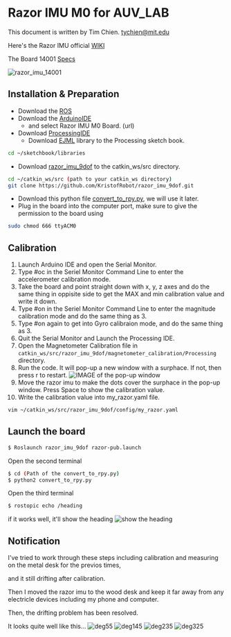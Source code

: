 # Razor IMU M0 for AUV_LAB

This document is written by Tim Chien. tychien@mit.edu

Here's the Razor IMU official [WIKI](http://wiki.ros.org/razor_imu_9dof)

The Board 14001 [Specs](https://www.sparkfun.com/products/14001) 

![razor_imu_14001](https://github.com/tychien/mitseagrantauv/blob/master/IMG_7081.jpg)
## Installation & Preparation

*  Download the [ROS](http://wiki.ros.org/melodic/Installation/Ubuntu)
*  Download the [ArduinoIDE](https://www.arduino.cc/en/guide/linux#toc2)
    *  and select Razor IMU M0 Board. (url) 
*  Download [ProcessingIDE](https://processing.org/download/)
    * Download [EJML](https://github.com/tychien/mitseagrantauv/blob/master/EJML) library to the Processing sketch book.
```bash 
cd ~/sketchbook/libraries
```
*  Download [razor_imu_9dof](https://github.com/KristofRobot/razor_imu_9dof) to the catkin_ws/src directory. 
```bash 
cd ~/catkin_ws/src (path to your catkin_ws directory)
git clone https://github.com/KristofRobot/razor_imu_9dof.git 
```
*  Download this python file [convert_to_rpy.py](https://github.com/tychien/mitseagrantauv/blob/master/convert_to_rpy.py), we will use it later. 
*  Plug in the board into the computer port, make sure to give the permission to the board using
```bash 
sudo chmod 666 ttyACM0 
```
## Calibration

1.  Launch Arduino IDE and open the Serial Monitor.
1.  Type #oc in the Seriel Monitor Command Line to enter the accelerometer calibration mode.
1.  Take the board and point straight down with x, y, z axes and do the same thing in oppisite side to get the MAX and min calibration value and write it down.
1.  Type #on in the Seriel Monitor Command Line to enter the magnitude calibration mode and do the same thing as 3.
1.  Type #on again to get into Gyro calibraion mode, and do the same thing as 3.
1.  Quit the Serial Monitor and Launch the Processing IDE. 
1.  Open the Magnetometer Calibration file in `catkin_ws/src/razor_imu_9dof/magnetometer_calibration/Processing` directory.
1.  Run the code. It will pop-up a new window with a surphace. If not, then press r to restart.
![IMAGE of the pop-up window](https://github.com/tychien/mitseagrantauv/blob/master/processing_megnetometer_calibration.jpg)
1.  Move the razor imu to make the dots cover the surphace in the pop-up window. Press Space to show the calibration value.
1.  Write the calibration value into my_razor.yaml file. 
```bash 
vim ~/catkin_ws/src/razor_imu_9dof/config/my_razor.yaml
```
##  Launch the board

```bash
$ Roslaunch razor_imu_9dof razor-pub.launch 
```

Open the second terminal 

```bash
$ cd (Path of the convert_to_rpy.py)
$ python2 convert_to_rpy.py 
```

Open the third terminal 

```bash
$ rostopic echo /heading 
``` 
if it works well, it'll show the heading 
![show the heading](https://github.com/tychien/mitseagrantauv/blob/master/heading.jpg)
## Notification

I've tried to work through these steps including calibration and measuring on the metal desk for the previos times, 

and it still drifting after calibration.

Then I moved the razor imu to the wood desk and keep it far away from any electricle devices including my phone and computer. 

Then, the drifting problem has been resolved. 

It looks quite well like this...
![deg55](https://github.com/tychien/mitseagrantauv/blob/master/deg55.jpg)
![deg145](https://github.com/tychien/mitseagrantauv/blob/master/deg145.jpg)
![deg235](https://github.com/tychien/mitseagrantauv/blob/master/deg234.jpg)
![deg325](https://github.com/tychien/mitseagrantauv/blob/master/deg324.jpg) 
